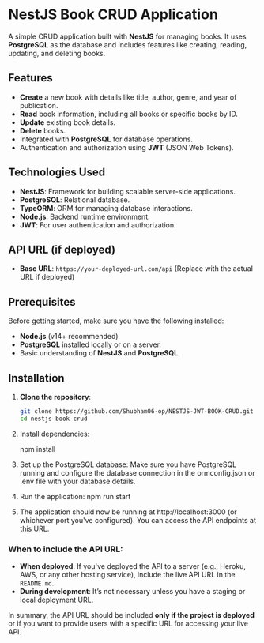 # NestJS Book CRUD Application

A simple CRUD application built with **NestJS** for managing books. It uses **PostgreSQL** as the database and includes features like creating, reading, updating, and deleting books.

## Features

- **Create** a new book with details like title, author, genre, and year of publication.
- **Read** book information, including all books or specific books by ID.
- **Update** existing book details.
- **Delete** books.
- Integrated with **PostgreSQL** for database operations.
- Authentication and authorization using **JWT** (JSON Web Tokens).
  
## Technologies Used

- **NestJS**: Framework for building scalable server-side applications.
- **PostgreSQL**: Relational database.
- **TypeORM**: ORM for managing database interactions.
- **Node.js**: Backend runtime environment.
- **JWT**: For user authentication and authorization.

## API URL (if deployed)
- **Base URL**: `https://your-deployed-url.com/api` (Replace with the actual URL if deployed)

## Prerequisites

Before getting started, make sure you have the following installed:

- **Node.js** (v14+ recommended)
- **PostgreSQL** installed locally or on a server.
- Basic understanding of **NestJS** and **PostgreSQL**.
  
## Installation

1. **Clone the repository**:
   ```bash
   git clone https://github.com/Shubham06-op/NESTJS-JWT-BOOK-CRUD.git
   cd nestjs-book-crud

2. Install dependencies:


   npm install

3. Set up the PostgreSQL database: Make sure you have PostgreSQL running and configure the database connection in the ormconfig.json or .env file with your database details.

4. Run the application:
   npm run start

5. The application should now be running at http://localhost:3000 (or whichever port you've configured). You can access the API endpoints at this URL.


### When to include the API URL:
- **When deployed**: If you've deployed the API to a server (e.g., Heroku, AWS, or any other hosting service), include the live API URL in the `README.md`.
- **During development**: It’s not necessary unless you have a staging or local deployment URL.

In summary, the API URL should be included **only if the project is deployed** or if you want to provide users with a specific URL for accessing your live API.
